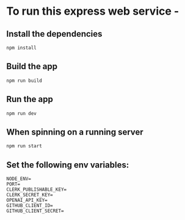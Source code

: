 # To run this express web service - 

## Install the dependencies
`npm install`

## Build the app
`npm run build`

## Run the app
`npm run dev`

## When spinning on a running server
`npm run start`

## Set the following env variables:
```
NODE_ENV=
PORT=
CLERK_PUBLISHABLE_KEY=
CLERK_SECRET_KEY=
OPENAI_API_KEY=
GITHUB_CLIENT_ID=
GITHUB_CLIENT_SECRET=
```
